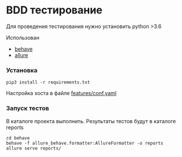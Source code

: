 # BDD тестирование

Для проведения тестирования нужно установить python >3.6

Использован  
- [behave](https://behave.readthedocs.io/en/stable/)
- [allure](https://docs.qameta.io/allure/)

### Установка
```shell script
pip3 install -r requirements.txt
```

Настройка хоста в файле [features/conf.yaml](features/conf.yaml)

### Запуск тестов

В каталоге проекта выполнить. Результаты тестов будут в каталоге reports

````shell script
cd behave
behave -f allure_behave.formatter:AllureFormatter -o reports
allure serve reports/
````

